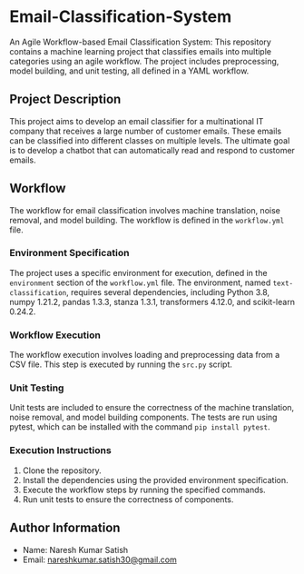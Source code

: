 # Email-Classification-System
An Agile Workflow-based Email Classification System: This repository contains a machine learning project that classifies emails into multiple categories using an agile workflow. The project includes preprocessing, model building, and unit testing, all defined in a YAML workflow.
## Project Description

This project aims to develop an email classifier for a multinational IT company that receives a large number of customer emails. These emails can be classified into different classes on multiple levels. The ultimate goal is to develop a chatbot that can automatically read and respond to customer emails.

## Workflow

The workflow for email classification involves machine translation, noise removal, and model building. The workflow is defined in the `workflow.yml` file.

### Environment Specification

The project uses a specific environment for execution, defined in the `environment` section of the `workflow.yml` file. The environment, named `text-classification`, requires several dependencies, including Python 3.8, numpy 1.21.2, pandas 1.3.3, stanza 1.3.1, transformers 4.12.0, and scikit-learn 0.24.2.

### Workflow Execution

The workflow execution involves loading and preprocessing data from a CSV file. This step is executed by running the `src.py` script.

### Unit Testing

Unit tests are included to ensure the correctness of the machine translation, noise removal, and model building components. The tests are run using pytest, which can be installed with the command `pip install pytest`.

### Execution Instructions

1. Clone the repository.
2. Install the dependencies using the provided environment specification.
3. Execute the workflow steps by running the specified commands.
4. Run unit tests to ensure the correctness of components.

## Author Information

- Name: Naresh Kumar Satish
- Email: nareshkumar.satish30@gmail.com
